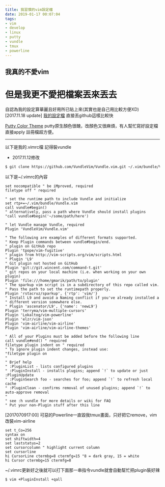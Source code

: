 ```yaml
---
title: 我習慣的vim設定檔
date: 2019-01-17 00:07:04
tags:
- vim
- develop
- linux
- putty
- vundle
- tmux
- powerline
---
```


## 我真的不愛vim

# 但是我更不愛把檔案丟來丟去

自認為我的設定算華麗且好用所已貼上來(其實也是自己用比較方便XD)
[2017.11.18 update]
[我的設定檔](https://github.com/asdofe/MyConf)
直接丟github這樣比較快

[Putty Color Theme](https://github.com/AlexAkulov/putty-color-themes)
putty原生顏色很醜，改顏色又很麻煩，有人幫忙寫好設定檔直接apply 註冊檔超方便。

---

以下是我的.vimrc檔
記得裝vundle

* 2017.11.12修改

```sh
$ git clone https://github.com/VundleVim/Vundle.vim.git ~/.vim/bundle/Vundle.vim
```
以下是~/.vimrc的內容

```vim
set nocompatible " be iMproved, required
filetype off " required

" set the runtime path to include Vundle and initialize
set rtp+=~/.vim/bundle/Vundle.vim
call vundle#begin()
" alternatively, pass a path where Vundle should install plugins
"call vundle#begin('~/some/path/here')

" let Vundle manage Vundle, required
Plugin 'VundleVim/Vundle.vim'

" The following are examples of different formats supported.
" Keep Plugin commands between vundle#begin/end.
" plugin on GitHub repo
Plugin 'tpope/vim-fugitive'
" plugin from http://vim-scripts.org/vim/scripts.html
" Plugin 'L9'
" Git plugin not hosted on GitHub
Plugin 'git://git.wincent.com/command-t.git'
" git repos on your local machine (i.e. when working on your own plugin)
Plugin 'file:///home/gmarik/path/to/plugin'
" The sparkup vim script is in a subdirectory of this repo called vim.
" Pass the path to set the runtimepath properly.
Plugin 'rstacruz/sparkup', {'rtp': 'vim/'}
" Install L9 and avoid a Naming conflict if you've already installed a
" different version somewhere else.
" Plugin 'ascenator/L9', {'name': 'newL9'}
Plugin 'terryma/vim-multiple-cursors'
Plugin 'Lokaltog/vim-powerline'
Plugin 'elzr/vim-json'
Plugin 'vim-airline/vim-airline'
Plugin 'vim-airline/vim-airline-themes'

" All of your Plugins must be added before the following line
call vundle#end() " required
filetype plugin indent on " required
" To ignore plugin indent changes, instead use:
"filetype plugin on
"
" Brief help
" :PluginList - lists configured plugins
" :PluginInstall - installs plugins; append `!` to update or just :PluginUpdate
" :PluginSearch foo - searches for foo; append `!` to refresh local cache
" :PluginClean - confirms removal of unused plugins; append `!` to auto-approve removal
"
" see :h vundle for more details or wiki for FAQ
" Put your non-Plugin stuff after this line
```




\[2017070917:00\] 可惡的Powerline一直毀我tmux畫面，只好把它remove，vim改裝vim-airline

```vim
set t_Co=256
syntax on
set shiftwidth=4
set laststatus=2
set cursorcolumn " highlight current column
set cursorline
hi CursorLine ctermbg=8 ctermfg=15 "8 = dark gray, 15 = white
hi Cursor ctermbg=15 ctermfg=8
```

~/.vimrc更新好之後就可以打下面那一串指令vundle就會自動幫忙把plugin裝好辣

```sh
$ vim +PluginInstall +qall
```


